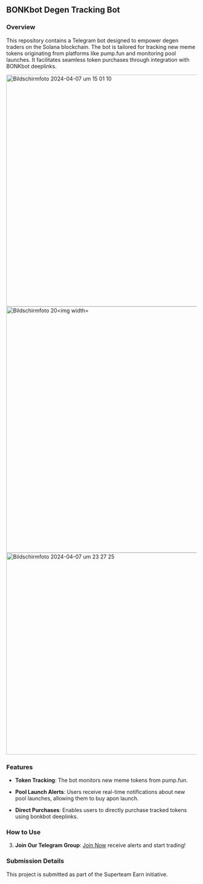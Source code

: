 ## BONKbot Degen Tracking Bot

### Overview
This repository contains a Telegram bot designed to empower degen traders on the Solana blockchain. The bot is tailored for tracking new meme tokens originating from platforms like pump.fun and monitoring pool launches. It facilitates seamless token purchases through integration with BONKbot deeplinks.

<img width="613" alt="Bildschirmfoto 2024-04-07 um 15 01 10" src="https://github.com/nauriculus/BONKbot-Degen-Tracker/assets/24634581/5778e7a6-de62-4d1d-af16-04379b73ca25">
<img width="651" alt="Bildschirmfoto 20<img width="534" alt="Bildschirmfoto 2024-04-07 um 23 27 25" src="https://github.com/nauriculus/BONKbot-Degen-Tracker/assets/24634581/0b4186bf-73f2-42fe-80d0-d302fa600c9e">
<img width="534" alt="Bildschirmfoto 2024-04-07 um 23 27 25" src="https://github.com/nauriculus/BONKbot-Degen-Tracker/assets/24634581/83b109cb-8026-4f14-a056-58c1776d1aff">


### Features
- **Token Tracking**: The bot monitors new meme tokens from pump.fun.
  
- **Pool Launch Alerts**: Users receive real-time notifications about new pool launches, allowing them to buy apon launch.

- **Direct Purchases**: Enables users to directly purchase tracked tokens using bonkbot deeplinks.

### How to Use
3. **Join Our Telegram Group**: [Join Now](https://t.me/+OaU4twtvvAI3NzI6) receive alerts and start trading!
   
### Submission Details
This project is submitted as part of the Superteam Earn initiative.
